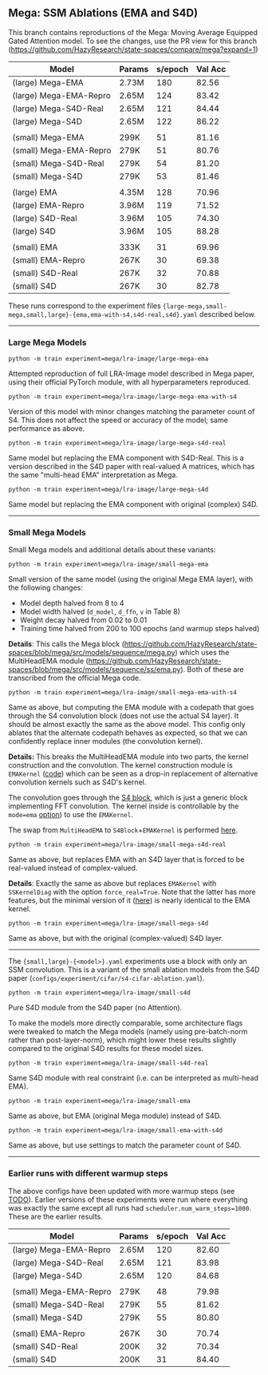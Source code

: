 ## Mega: SSM Ablations (EMA and S4D)

This branch contains reproductions of the Mega: Moving Average Equipped Gated Attention model. To see the changes, use the PR view for this branch (https://github.com/HazyResearch/state-spaces/compare/mega?expand=1)

| Model                  | Params   | s/epoch   | Val Acc   |
| --------------------   | -------- | --------- | --------- |
| (large) Mega-EMA       | 2.73M    | 180       | 82.56     |
| (large) Mega-EMA-Repro | 2.65M    | 124       | 83.42     |
| (large) Mega-S4D-Real  | 2.65M    | 121       | 84.44     |
| (large) Mega-S4D       | 2.65M    | 122       | 86.22     |
|                        |          |           |
| (small) Mega-EMA       | 299K     | 51        | 81.16     |
| (small) Mega-EMA-Repro | 279K     | 51        | 80.76     |
| (small) Mega-S4D-Real  | 279K     | 54        | 81.20     |
| (small) Mega-S4D       | 279K     | 53        | 81.46     |
|                        |          |           |
| (large) EMA            | 4.35M    | 128       | 70.96     |
| (large) EMA-Repro      | 3.96M    | 119       | 71.52     |
| (large) S4D-Real       | 3.96M    | 105       | 74.30     |
| (large) S4D            | 3.96M    | 105       | 88.28     |
|                        |          |           |
| (small) EMA            | 333K     | 31        | 69.96     |
| (small) EMA-Repro      | 267K     | 30        | 69.38     |
| (small) S4D-Real       | 267K     | 32        | 70.88     |
| (small) S4D            | 267K     | 30        | 82.78     |

These runs correspond to the experiment files
`{large-mega,small-mega,small,large}-{ema,ema-with-s4,s4d-real,s4d}.yaml`
described below.

------------

### Large Mega Models

```
python -m train experiment=mega/lra-image/large-mega-ema
```
Attempted reproduction of full LRA-Image model described in Mega paper, using their official PyTorch module, with all hyperparameters reproduced.


```
python -m train experiment=mega/lra-image/large-mega-ema-with-s4
```
Version of this model with minor changes matching the parameter count of S4.
This does not affect the speed or accuracy of the model; same performance as above.

```
python -m train experiment=mega/lra-image/large-mega-s4d-real
```
Same model but replacing the EMA component with S4D-Real.
This is a version described in the S4D paper with real-valued A matrices,
which has the same "multi-head EMA" interpretation as Mega.

```
python -m train experiment=mega/lra-image/large-mega-s4d
```
Same model but replacing the EMA component with original (complex) S4D.

----------

### Small Mega Models

Small Mega models and additional details about these variants:

```
python -m train experiment=mega/lra-image/small-mega-ema
```
Small version of the same model (using the original Mega EMA layer), with the following changes:
- Model depth halved from 8 to 4
- Model width halved (`d_model`, `d_ffn`, `v` in Table 8)
- Weight decay halved from 0.02 to 0.01
- Training time halved from 200 to 100 epochs (and warmup steps halved)

**Details**: This calls the Mega block (https://github.com/HazyResearch/state-spaces/blob/mega/src/models/sequence/mega.py) which uses the MultiHeadEMA module (https://github.com/HazyResearch/state-spaces/blob/mega/src/models/sequence/ss/ema.py).
Both of these are transcribed from the official Mega code.

```
python -m train experiment=mega/lra-image/small-mega-ema-with-s4
```
Same as above, but computing the EMA module with a codepath that goes through the S4 convolution block (does not use the actual S4 layer). It should be almost exactly the same as the above model.
This config only ablates that the alternate codepath behaves as expected, so that we can confidently replace inner modules (the convolution kernel).

**Details:**
This breaks the MultiHeadEMA module into two parts, the kernel construction and the convolution. The kernel construction module is `EMAKernel` ([code](https://github.com/HazyResearch/state-spaces/blob/17663f26f7e91f88757e1d61318ed216dfb8a8a5/src/models/sequence/ss/kernel.py#L869)) which can be seen as a drop-in replacement of alternative convolution kernels such as S4D's kernel.

The convolution goes through the [S4 block](https://github.com/HazyResearch/state-spaces/blob/mega/src/models/sequence/ss/s4.py), which is just a generic block implementing FFT convolution. The kernel inside is controllable by the `mode=ema` [option](https://github.com/HazyResearch/state-spaces/blob/17663f26f7e91f88757e1d61318ed216dfb8a8a5/src/models/sequence/ss/kernel.py#L1012)) to use the `EMAKernel`.

The swap from `MultiHeadEMA` to `S4Block`+`EMAKernel` is performed [here](https://github.com/HazyResearch/state-spaces/blob/17663f26f7e91f88757e1d61318ed216dfb8a8a5/src/models/sequence/mega.py#L95).

```
python -m train experiment=mega/lra-image/small-mega-s4d-real
```
Same as above, but replaces EMA with an S4D layer that is forced to be real-valued instead of complex-valued.

**Details**: Exactly the same as above but replaces `EMAKernel` with `SSKernelDiag` with the option `force_real=True`. Note that the latter has more features, but the minimal version of it ([here](https://github.com/HazyResearch/state-spaces/blob/17663f26f7e91f88757e1d61318ed216dfb8a8a5/src/models/s4/s4d.py#L16)) is nearly identical to the EMA kernel.

```
python -m train experiment=mega/lra-image/small-mega-s4d
```
Same as above, but with the original (complex-valued) S4D layer.

----------

The `{small,large}-{<model>}.yaml` experiments use a block with only an SSM convolution.
This is a variant of the small ablation models from the S4D paper
(`configs/experiment/cifar/s4-cifar-ablation.yaml`).

```
python -m train experiment=mega/lra-image/small-s4d
```

Pure S4D module from the S4D paper (no Attention).

To make the models more directly comparable, some architecture flags were tweaked to match the Mega models (namely using pre-batch-norm rather than post-layer-norm),
which might lower these results slightly compared to the original S4D results for these model sizes.

```
python -m train experiment=mega/lra-image/small-s4d-real
```
Same S4D module with real constraint (i.e. can be interpreted as multi-head EMA).

```
python -m train experiment=mega/lra-image/small-ema
```
Same as above, but EMA (original Mega module) instead of S4D.

```
python -m train experiment=mega/lra-image/small-ema-with-s4d
```
Same as above, but use settings to match the parameter count of S4D.

-----------

### Earlier runs with different warmup steps

The above configs have been updated with more warmup steps (see [TODO]()).
Earlier versions of these experiments were run where everything was exactly the same except all runs had `scheduler.num_warm_steps=1000`. These are the earlier results.

| Model                  | Params   | s/epoch   | Val Acc   |
| --------------------   | -------- | --------- | --------- |
| (large) Mega-EMA-Repro | 2.65M    | 120       | 82.60     |
| (large) Mega-S4D-Real  | 2.65M    | 121       | 83.98     |
| (large) Mega-S4D       | 2.65M    | 120       | 84.68     |
|                        |          |           |
| (small) Mega-EMA-Repro | 279K     | 48        | 79.98     |
| (small) Mega-S4D-Real  | 279K     | 55        | 81.62     |
| (small) Mega-S4D       | 279K     | 55        | 80.80     |
|                        |          |           |
| (small) EMA-Repro      | 267K      | 30        | 70.74     |
| (small) S4D-Real       | 200K      | 32        | 70.34     |
| (small) S4D            | 200K      | 31        | 84.40     |

